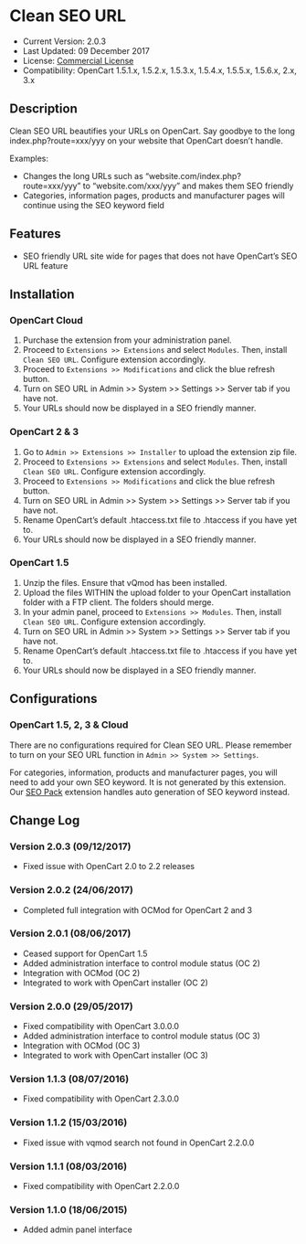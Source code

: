 # Clean SEO URL

* Current Version: 2.0.3
* Last Updated: 09 December 2017
* License: [Commercial License][1]
* Compatibility: OpenCart 1.5.1.x, 1.5.2.x, 1.5.3.x, 1.5.4.x, 1.5.5.x, 1.5.6.x, 2.x, 3.x


[1]: https://www.marketinsg.com/usage-license

## Description

Clean SEO URL beautifies your URLs on OpenCart. Say goodbye to the long index.php?route=xxx/yyy on your website that OpenCart doesn’t handle.

Examples:

* Changes the long URLs such as “website.com/index.php?route=xxx/yyy” to “website.com/xxx/yyy” and makes them SEO friendly
* Categories, information pages, products and manufacturer pages will continue using the SEO keyword field


## Features

* SEO friendly URL site wide for pages that does not have OpenCart’s SEO URL feature

## Installation

### OpenCart Cloud

1. Purchase the extension from your administration panel.
2. Proceed to `Extensions >> Extensions` and select `Modules`. Then, install `Clean SEO URL`. Configure extension accordingly.
3. Proceed to `Extensions >> Modifications` and click the blue refresh button.
4. Turn on SEO URL in Admin >> System >> Settings >> Server tab if you have not.
5. Your URLs should now be displayed in a SEO friendly manner.

### OpenCart 2 & 3

1. Go to `Admin >> Extensions >> Installer` to upload the extension zip file.
2. Proceed to `Extensions >> Extensions` and select `Modules`. Then, install `Clean SEO URL`. Configure extension accordingly.
3. Proceed to `Extensions >> Modifications` and click the blue refresh button.
4. Turn on SEO URL in Admin >> System >> Settings >> Server tab if you have not.
5. Rename OpenCart’s default .htaccess.txt file to .htaccess if you have yet to.
6. Your URLs should now be displayed in a SEO friendly manner.

### OpenCart 1.5

1. Unzip the files. Ensure that vQmod has been installed.
2. Upload the files WITHIN the upload folder to your OpenCart installation folder with a FTP client. The folders should merge.
3. In your admin panel, proceed to `Extensions >> Modules`. Then, install `Clean SEO URL`. Configure extension accordingly.
4. Turn on SEO URL in Admin >> System >> Settings >> Server tab if you have not.
5. Rename OpenCart’s default .htaccess.txt file to .htaccess if you have yet to.
6. Your URLs should now be displayed in a SEO friendly manner.

## Configurations

### OpenCart 1.5, 2, 3 & Cloud

There are no configurations required for Clean SEO URL. Please remember to turn on your SEO URL function in `Admin >> System >> Settings`.

For categories, information, products and manufacturer pages, you will need to add your own SEO keyword. It is not generated by this extension. Our [SEO Pack][1] extension handles auto generation of SEO keyword instead.

[1]: https://www.marketinsg.com/seo-pack

## Change Log

### Version 2.0.3 (09/12/2017)
* Fixed issue with OpenCart 2.0 to 2.2 releases
### Version 2.0.2 (24/06/2017)
* Completed full integration with OCMod for OpenCart 2 and 3
### Version 2.0.1 (08/06/2017)
* Ceased support for OpenCart 1.5
* Added administration interface to control module status (OC 2)
* Integration with OCMod (OC 2)
* Integrated to work with OpenCart installer (OC 2)
### Version 2.0.0 (29/05/2017)
* Fixed compatibility with OpenCart 3.0.0.0
* Added administration interface to control module status (OC 3)
* Integration with OCMod (OC 3)
* Integrated to work with OpenCart installer (OC 3)
### Version 1.1.3 (08/07/2016)
* Fixed compatibility with OpenCart 2.3.0.0
### Version 1.1.2 (15/03/2016)
* Fixed issue with vqmod search not found in OpenCart 2.2.0.0
### Version 1.1.1 (08/03/2016)
* Fixed compatibility with OpenCart 2.2.0.0
### Version 1.1.0 (18/06/2015)
* Added admin panel interface